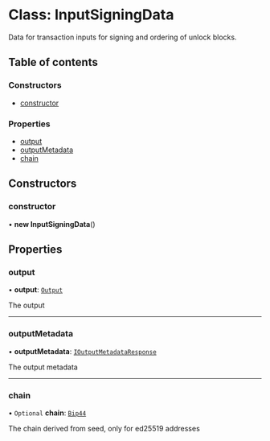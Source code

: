# Class: InputSigningData

Data for transaction inputs for signing and ordering of unlock blocks.

## Table of contents

### Constructors

- [constructor](InputSigningData.md#constructor)

### Properties

- [output](InputSigningData.md#output)
- [outputMetadata](InputSigningData.md#outputmetadata)
- [chain](InputSigningData.md#chain)

## Constructors

### constructor

• **new InputSigningData**()

## Properties

### output

• **output**: [`Output`](Output.md)

The output

___

### outputMetadata

• **outputMetadata**: [`IOutputMetadataResponse`](../interfaces/IOutputMetadataResponse.md)

The output metadata

___

### chain

• `Optional` **chain**: [`Bip44`](../interfaces/Bip44.md)

The chain derived from seed, only for ed25519 addresses
